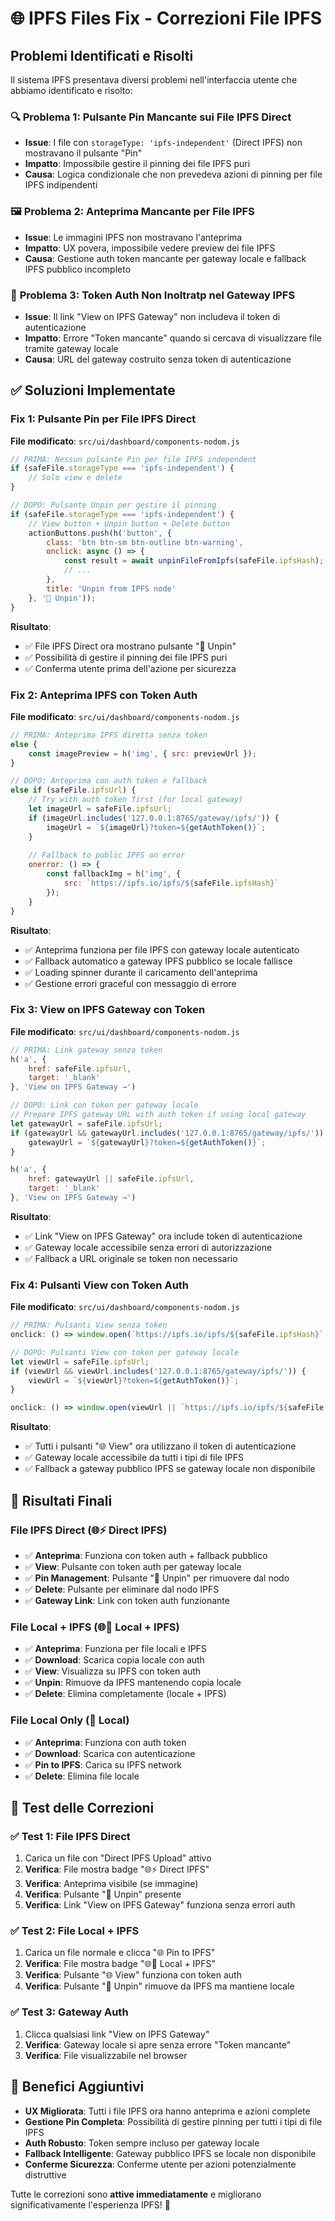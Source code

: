 # 🌐 IPFS Files Fix - Correzioni File IPFS

## Problemi Identificati e Risolti

Il sistema IPFS presentava diversi problemi nell'interfaccia utente che abbiamo identificato e risolto:

### 🔍 **Problema 1: Pulsante Pin Mancante sui File IPFS Direct**
- **Issue**: I file con `storageType: 'ipfs-independent'` (Direct IPFS) non mostravano il pulsante "Pin" 
- **Impatto**: Impossibile gestire il pinning dei file IPFS puri
- **Causa**: Logica condizionale che non prevedeva azioni di pinning per file IPFS indipendenti

### 🖼️ **Problema 2: Anteprima Mancante per File IPFS**
- **Issue**: Le immagini IPFS non mostravano l'anteprima
- **Impatto**: UX povera, impossibile vedere preview dei file IPFS
- **Causa**: Gestione auth token mancante per gateway locale e fallback IPFS pubblico incompleto

### 🔐 **Problema 3: Token Auth Non Inoltratp nel Gateway IPFS**
- **Issue**: Il link "View on IPFS Gateway" non includeva il token di autenticazione
- **Impatto**: Errore "Token mancante" quando si cercava di visualizzare file tramite gateway locale
- **Causa**: URL del gateway costruito senza token di autenticazione

## ✅ Soluzioni Implementate

### **Fix 1: Pulsante Pin per File IPFS Direct**

**File modificato**: `src/ui/dashboard/components-nodom.js`

```javascript
// PRIMA: Nessun pulsante Pin per file IPFS independent
if (safeFile.storageType === 'ipfs-independent') {
    // Solo view e delete
}

// DOPO: Pulsante Unpin per gestire il pinning
if (safeFile.storageType === 'ipfs-independent') {
    // View button + Unpin button + Delete button
    actionButtons.push(h('button', {
        class: 'btn btn-sm btn-outline btn-warning',
        onclick: async () => {
            const result = await unpinFileFromIpfs(safeFile.ipfsHash);
            // ...
        },
        title: 'Unpin from IPFS node'
    }, '📌 Unpin'));
}
```

**Risultato**: 
- ✅ File IPFS Direct ora mostrano pulsante "📌 Unpin"
- ✅ Possibilità di gestire il pinning dei file IPFS puri
- ✅ Conferma utente prima dell'azione per sicurezza

### **Fix 2: Anteprima IPFS con Token Auth**

**File modificato**: `src/ui/dashboard/components-nodom.js`

```javascript
// PRIMA: Anteprima IPFS diretta senza token
else {
    const imagePreview = h('img', { src: previewUrl });
}

// DOPO: Anteprima con auth token e fallback
else if (safeFile.ipfsUrl) {
    // Try with auth token first (for local gateway)
    let imageUrl = safeFile.ipfsUrl;
    if (imageUrl.includes('127.0.0.1:8765/gateway/ipfs/')) {
        imageUrl = `${imageUrl}?token=${getAuthToken()}`;
    }
    
    // Fallback to public IPFS on error
    onerror: () => {
        const fallbackImg = h('img', {
            src: `https://ipfs.io/ipfs/${safeFile.ipfsHash}`
        });
    }
}
```

**Risultato**:
- ✅ Anteprima funziona per file IPFS con gateway locale autenticato
- ✅ Fallback automatico a gateway IPFS pubblico se locale fallisce  
- ✅ Loading spinner durante il caricamento dell'anteprima
- ✅ Gestione errori graceful con messaggio di errore

### **Fix 3: View on IPFS Gateway con Token**

**File modificato**: `src/ui/dashboard/components-nodom.js`

```javascript
// PRIMA: Link gateway senza token
h('a', { 
    href: safeFile.ipfsUrl,
    target: '_blank'
}, 'View on IPFS Gateway →')

// DOPO: Link con token per gateway locale
// Prepare IPFS gateway URL with auth token if using local gateway
let gatewayUrl = safeFile.ipfsUrl;
if (gatewayUrl && gatewayUrl.includes('127.0.0.1:8765/gateway/ipfs/')) {
    gatewayUrl = `${gatewayUrl}?token=${getAuthToken()}`;
}

h('a', { 
    href: gatewayUrl || safeFile.ipfsUrl,
    target: '_blank'  
}, 'View on IPFS Gateway →')
```

**Risultato**:
- ✅ Link "View on IPFS Gateway" ora include token di autenticazione
- ✅ Gateway locale accessibile senza errori di autorizzazione
- ✅ Fallback a URL originale se token non necessario

### **Fix 4: Pulsanti View con Token Auth**

**File modificato**: `src/ui/dashboard/components-nodom.js`

```javascript
// PRIMA: Pulsanti View senza token
onclick: () => window.open(`https://ipfs.io/ipfs/${safeFile.ipfsHash}`, '_blank')

// DOPO: Pulsanti View con token per gateway locale
let viewUrl = safeFile.ipfsUrl;
if (viewUrl && viewUrl.includes('127.0.0.1:8765/gateway/ipfs/')) {
    viewUrl = `${viewUrl}?token=${getAuthToken()}`;
}

onclick: () => window.open(viewUrl || `https://ipfs.io/ipfs/${safeFile.ipfsHash}`, '_blank')
```

**Risultato**:
- ✅ Tutti i pulsanti "🌐 View" ora utilizzano il token di autenticazione
- ✅ Gateway locale accessibile da tutti i tipi di file IPFS
- ✅ Fallback a gateway pubblico IPFS se gateway locale non disponibile

## 🎯 Risultati Finali

### **File IPFS Direct (🌐⚡ Direct IPFS)**
- ✅ **Anteprima**: Funziona con token auth + fallback pubblico
- ✅ **View**: Pulsante con token auth per gateway locale
- ✅ **Pin Management**: Pulsante "📌 Unpin" per rimuovere dal nodo
- ✅ **Delete**: Pulsante per eliminare dal nodo IPFS
- ✅ **Gateway Link**: Link con token auth funzionante

### **File Local + IPFS (🌐💾 Local + IPFS)**  
- ✅ **Anteprima**: Funziona per file locali e IPFS
- ✅ **Download**: Scarica copia locale con auth
- ✅ **View**: Visualizza su IPFS con token auth  
- ✅ **Unpin**: Rimuove da IPFS mantenendo copia locale
- ✅ **Delete**: Elimina completamente (locale + IPFS)

### **File Local Only (💾 Local)**
- ✅ **Anteprima**: Funziona con auth token
- ✅ **Download**: Scarica con autenticazione
- ✅ **Pin to IPFS**: Carica su IPFS network
- ✅ **Delete**: Elimina file locale

## 🧪 Test delle Correzioni

### ✅ **Test 1: File IPFS Direct**
1. Carica un file con "Direct IPFS Upload" attivo
2. **Verifica**: File mostra badge "🌐⚡ Direct IPFS"
3. **Verifica**: Anteprima visibile (se immagine)
4. **Verifica**: Pulsante "📌 Unpin" presente
5. **Verifica**: Link "View on IPFS Gateway" funziona senza errori auth

### ✅ **Test 2: File Local + IPFS**  
1. Carica un file normale e clicca "🌐 Pin to IPFS"
2. **Verifica**: File mostra badge "🌐💾 Local + IPFS"
3. **Verifica**: Pulsante "🌐 View" funziona con token auth
4. **Verifica**: Pulsante "📌 Unpin" rimuove da IPFS ma mantiene locale

### ✅ **Test 3: Gateway Auth**
1. Clicca qualsiasi link "View on IPFS Gateway"  
2. **Verifica**: Gateway locale si apre senza errore "Token mancante"
3. **Verifica**: File visualizzabile nel browser

## 🔮 Benefici Aggiuntivi

- **UX Migliorata**: Tutti i file IPFS ora hanno anteprima e azioni complete
- **Gestione Pin Completa**: Possibilità di gestire pinning per tutti i tipi di file IPFS
- **Auth Robusto**: Token sempre incluso per gateway locale  
- **Fallback Intelligente**: Gateway pubblico IPFS se locale non disponibile
- **Conferme Sicurezza**: Conferme utente per azioni potenzialmente distruttive

Tutte le correzioni sono **attive immediatamente** e migliorano significativamente l'esperienza IPFS! 🚀 